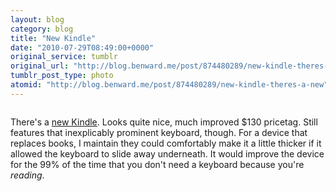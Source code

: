 ```yaml
---
layout: blog
category: blog
title: "New Kindle"
date: "2010-07-29T08:49:00+0000"
original_service: tumblr
original_url: "http://blog.benward.me/post/874480289/new-kindle-theres-a-new"
tumblr_post_type: photo
atomid: "http://blog.benward.me/post/874480289/new-kindle-theres-a-new"
---
```

<figure class="photo">
  <img src="http://benward.me/res/tumblr/media/874480289/0.png" alt="">
</figure>

There's a [new Kindle](http://www.amazon.com/dp/B002Y27P3M). Looks quite nice, much improved $130 pricetag. Still features that inexplicably prominent keyboard, though. For a device that replaces books, I maintain they could comfortably make it a little thicker if it allowed the keyboard to slide away underneath. It would improve the device for the 99% of the time that you don't need a keyboard because you're _reading_.